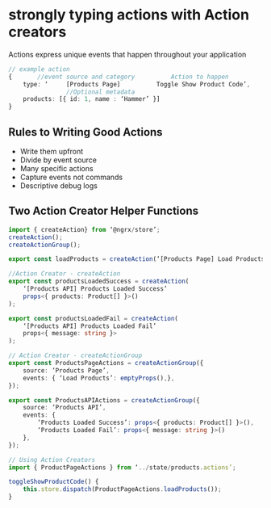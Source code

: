 # strongly typing actions with Action creators

Actions express unique events that happen throughout your application

```ts
// example action
{       //event source and category          Action to happen
    type: ‘     [Products Page]          Toggle Show Product Code’,
                //Optional metadata
    products: [{ id: 1, name : ‘Hammer’ }]
}
```

## Rules to Writing Good Actions

- Write them upfront 
- Divide by event source 
- Many specific actions
- Capture events not commands
- Descriptive debug logs

## Two Action Creator Helper Functions

```ts
import { createAction} from ‘@ngrx/store’;
createAction();
createActionGroup();

export const loadProducts = createAction(‘[Products Page] Load Products’);

//Action Creator - createAction
export const productsLoadedSuccess = createAction(
    ‘[Products API] Products Loaded Success’
    props<{ products: Product[] }>()
);

export const productsLoadedFail = createAction(
    ‘[Products API] Products Loaded Fail’
    props<{ message: string }>
);

// Action Creator - createActionGroup
export const ProductsPageActions = createActionGroup({
    source: ‘Products Page’,
    events: { ‘Load Products’: emptyProps(),},
});

export const ProductsAPIActions = createActionGroup({
    source: ‘Products API’,
    events: {
        ‘Products Loaded Success’: props<{ products: Product[] }>(),
        ‘Products Loaded Fail’: props<{ message: string }>()
    },
});

// Using Action Creators
import { ProductPageActions } from ‘../state/products.actions’;

toggleShowProductCode() {
    this.store.dispatch(ProductPageActions.loadProducts());
}

```
